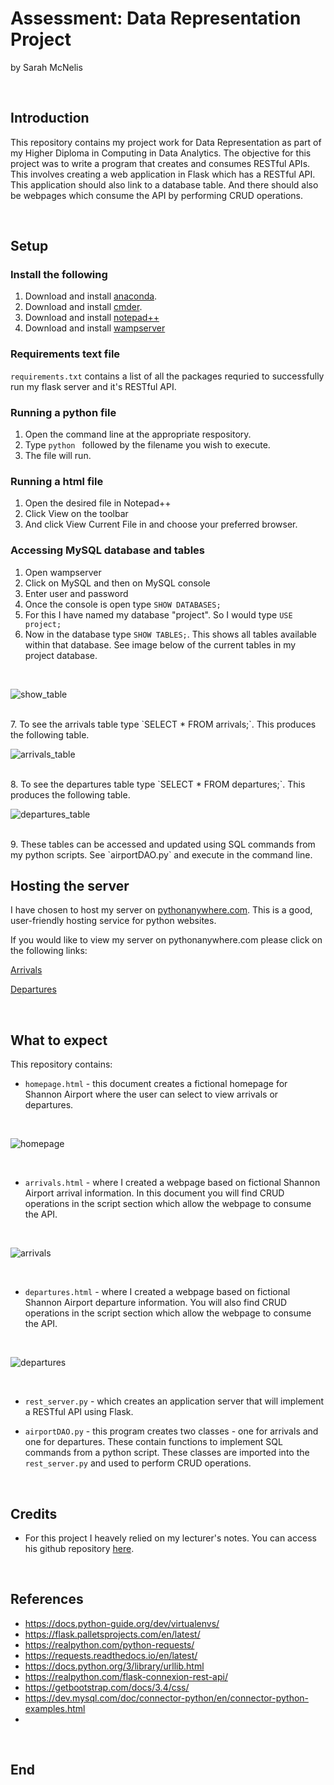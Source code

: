 # Assessment: Data Representation Project

by Sarah McNelis

<br>

## Introduction

This repository contains my project work for Data Representation as part of my Higher Diploma in Computing in Data Analytics. The objective for this project was to write a program that creates and consumes RESTful APIs. This involves creating a web application in Flask which has a RESTful API. This application should also link to a database table. And there should also be webpages which consume the API by performing CRUD operations. 

<br>
 
## Setup

### Install the following

1. Download and install [anaconda](https://docs.anaconda.com/anaconda/install/index.html).
2. Download and install [cmder](https://cmder.app/).
3. Download and install [notepad++](https://notepad-plus-plus.org/downloads/)
4. Download and install [wampserver](https://www.wampserver.com/en/)

### Requirements text file

`requirements.txt` contains a list of all the packages requried to successfully run my flask server and it's RESTful API. 

### Running a python file

1. Open the command line at the appropriate respository. 
2. Type `python ` followed by the filename you wish to execute. 
3. The file will run. 

### Running a html file

1. Open the desired file in Notepad++
2. Click View on the toolbar
3. And click View Current File in and choose your preferred browser. 

### Accessing MySQL database and tables

1. Open wampserver
2. Click on MySQL and then on MySQL console
3. Enter user and password
4. Once the console is open type `SHOW DATABASES;`
5. For this I have named my database "project". So I would type `USE project;`
6. Now in the database type `SHOW TABLES;`. This shows all tables available within that database. See image below of the current tables in my project database.  

<br>

![show_table](images/show_tables.jpg)

<br>
7. To see the arrivals table type `SELECT * FROM arrivals;`. This produces the following table. 

<br>

![arrivals_table](images/arrivals.jpg)

<br>
8. To see the departures table type `SELECT * FROM departures;`. This produces the following table. 

<br>

![departures_table](images/departures.jpg)

<br>
9. These tables can be accessed and updated using SQL commands from my python scripts. See `airportDAO.py` and execute in the command line. 

<br>

## Hosting the server

I have chosen to host my server on [pythonanywhere.com](https://www.pythonanywhere.com/). This is a good, user-friendly hosting service for python websites. 


If you would like to view my server on pythonanywhere.com please click on the following links:

[Arrivals](http://sarahmcn25.pythonanywhere.com/arrivals)

[Departures](http://sarahmcn25.pythonanywhere.com/departures)

<br>

## What to expect
This repository contains:

- `homepage.html` - this document creates a fictional homepage for Shannon Airport where the user can select to view arrivals or departures. 

<br>

![homepage](images/homepage.jpg)

<br>

- `arrivals.html` - where I created a webpage based on fictional Shannon Airport arrival information. In this document you will find CRUD operations in the script section which allow the webpage to consume the API. 

<br>

![arrivals](images/arrivalsPage.jpg)

<br>

- `departures.html` - where I created a webpage based on fictional Shannon Airport departure information. You will also find CRUD operations in the script section which allow the webpage to consume the API. 

<br>

![departures](images/departuresPage.jpg)

<br>

- `rest_server.py` - which creates an application server that will implement a RESTful API using Flask. 

- `airportDAO.py` - this program creates two classes - one for arrivals and one for departures. These contain functions to implement SQL commands from a python script. These classes are imported into the `rest_server.py` and used to perform CRUD operations. 

<br>


## Credits

- For this project I heavely relied on my lecturer's notes. You can access his github repository [here](https://github.com/andrewbeattycourseware/datarepresentation).


<br>

## References

- https://docs.python-guide.org/dev/virtualenvs/
- https://flask.palletsprojects.com/en/latest/
- https://realpython.com/python-requests/
- https://requests.readthedocs.io/en/latest/
- https://docs.python.org/3/library/urllib.html
- https://realpython.com/flask-connexion-rest-api/
- https://getbootstrap.com/docs/3.4/css/ 
- https://dev.mysql.com/doc/connector-python/en/connector-python-examples.html
- 

<br>

## End